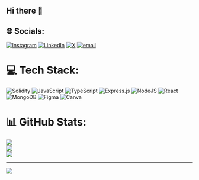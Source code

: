 ## Hi there 👋

<!--
- 🔭 Check my repo's
- 🌱 I’m currently learning Move, Rust Auditing
- 👯 I’m looking to collaborate on Smart Contracts
- 🤔 I’m looking for help with Smart Contracts
- 💬 Ask me about Poetry, Content Writing, Blockchain, Life, Food
- 📫 How to reach me: Socials
- 😄 Pronouns: He
- ⚡ Fun fact: ...
-->

## 🌐 Socials:
[![Instagram](https://img.shields.io/badge/Instagram-%23E4405F.svg?logo=Instagram&logoColor=white)](https://instagram.com/daiwik_mh) [![LinkedIn](https://img.shields.io/badge/LinkedIn-%230077B5.svg?logo=linkedin&logoColor=white)](https://linkedin.com/in/https://www.linkedin.com/in/daiwik-maheshwari-69a880247/) [![X](https://img.shields.io/badge/X-black.svg?logo=X&logoColor=white)](https://x.com/daiwik_mhi) [![email](https://img.shields.io/badge/Email-D14836?logo=gmail&logoColor=white)](mailto:daiwikmahesh@gmail.com) 

# 💻 Tech Stack:
![Solidity](https://img.shields.io/badge/Solidity-%23363636.svg?style=for-the-badge&logo=solidity&logoColor=white) ![JavaScript](https://img.shields.io/badge/javascript-%23323330.svg?style=for-the-badge&logo=javascript&logoColor=%23F7DF1E) ![TypeScript](https://img.shields.io/badge/typescript-%23007ACC.svg?style=for-the-badge&logo=typescript&logoColor=white) ![Express.js](https://img.shields.io/badge/express.js-%23404d59.svg?style=for-the-badge&logo=express&logoColor=%2361DAFB) ![NodeJS](https://img.shields.io/badge/node.js-6DA55F?style=for-the-badge&logo=node.js&logoColor=white) ![React](https://img.shields.io/badge/react-%2320232a.svg?style=for-the-badge&logo=react&logoColor=%2361DAFB) ![MongoDB](https://img.shields.io/badge/MongoDB-%234ea94b.svg?style=for-the-badge&logo=mongodb&logoColor=white) ![Figma](https://img.shields.io/badge/figma-%23F24E1E.svg?style=for-the-badge&logo=figma&logoColor=white) ![Canva](https://img.shields.io/badge/Canva-%2300C4CC.svg?style=for-the-badge&logo=Canva&logoColor=white)
# 📊 GitHub Stats:
![](https://github-readme-stats.vercel.app/api?username=daiwikmh&theme=dark&hide_border=false&include_all_commits=false&count_private=false)<br/>
![](https://github-readme-streak-stats.herokuapp.com/?user=daiwikmh&theme=dark&hide_border=false)<br/>
![](https://github-readme-stats.vercel.app/api/top-langs/?username=daiwikmh&theme=dark&hide_border=false&include_all_commits=false&count_private=false&layout=compact)

---
[![](https://visitcount.itsvg.in/api?id=daiwikmh&icon=0&color=0)](https://visitcount.itsvg.in)

<!-- Proudly created with GPRM ( https://gprm.itsvg.in ) -->
